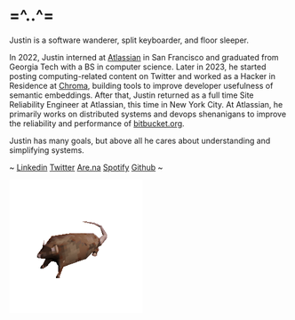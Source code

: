 # =^..^=

Justin is a software wanderer, split keyboarder, and floor sleeper.

In 2022, Justin interned at [Atlassian](https://www.atlassian.com/) in San Francisco and graduated from Georgia Tech with a BS in computer science.
Later in 2023, he started posting computing-related content on Twitter and worked as a Hacker in Residence at [Chroma](https://www.trychroma.com/), building tools to improve developer usefulness of semantic embeddings.
After that, Justin returned as a full time Site Reliability Engineer at Atlassian, this time in New York City.
At Atlassian, he primarily works on distributed systems and devops shenanigans to improve the reliability and performance of [bitbucket.org](https://bitbucket.org/product/).

Justin has many goals, but above all he cares about understanding and simplifying systems.

~
[Linkedin](https://www.linkedin.com/in/justinliang1020/)
[Twitter](https://twitter.com/justinliang1020)
[Are.na](https://www.are.na/justin-liang/channels)
[Spotify](https://open.spotify.com/user/12149388936)
[Github](https://github.com/justinliang1020)
~

![rat-spinning](rat-spinning.gif)
